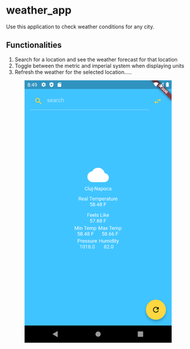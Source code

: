 # weather_app

Use this application to check weather conditions for any city.

## Functionalities 

1. Search for a location and see the weather forecast for that location 
2. Toggle between the metric and imperial system when displaying units 
3. Refresh the weather for the selected location.....


<p style="margin-left: 50px">
  <img src="readme/AppUI.png" width="400" title="hover text" alt="App UI">
</p>